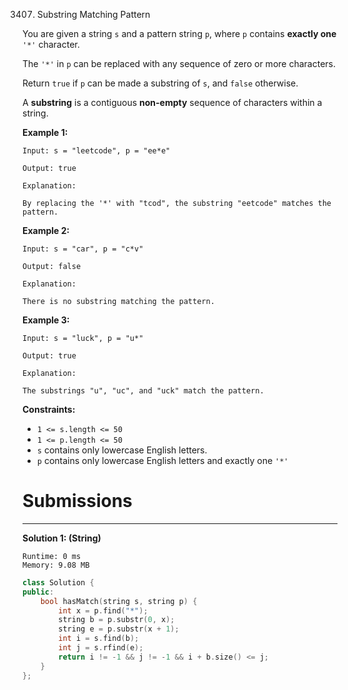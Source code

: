 3407. Substring Matching Pattern

You are given a string `s` and a pattern string `p`, where `p` contains **exactly one** `'*'` character.

The `'*'` in `p` can be replaced with any sequence of zero or more characters.

Return `true` if `p` can be made a substring of `s`, and `false` otherwise.

A **substring** is a contiguous **non-empty** sequence of characters within a string.

 

**Example 1:**
```
Input: s = "leetcode", p = "ee*e"

Output: true

Explanation:

By replacing the '*' with "tcod", the substring "eetcode" matches the pattern.
```

**Example 2:**
```
Input: s = "car", p = "c*v"

Output: false

Explanation:

There is no substring matching the pattern.
```

**Example 3:**
```
Input: s = "luck", p = "u*"

Output: true

Explanation:

The substrings "u", "uc", and "uck" match the pattern.
```
 

**Constraints:**

* `1 <= s.length <= 50`
* `1 <= p.length <= 50` 
* `s` contains only lowercase English letters.
* `p` contains only lowercase English letters and exactly one `'*'`

# Submissions
---
**Solution 1: (String)**
```
Runtime: 0 ms
Memory: 9.08 MB
```
```c++
class Solution {
public:
    bool hasMatch(string s, string p) {
        int x = p.find("*");
        string b = p.substr(0, x);
        string e = p.substr(x + 1);
        int i = s.find(b);
        int j = s.rfind(e);
        return i != -1 && j != -1 && i + b.size() <= j;
    }
};
```
